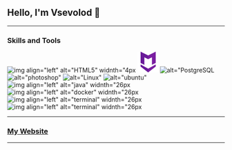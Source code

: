 ## Hello, I'm Vsevolod 👋

- - - - - - - -

### Skills and Tools

![img align="left" alt="HTML5" widnth="4px](https://cdn.iconscout.com/icon/free/png-64/python-2-226051.png)
![alt="HTML5"](https://github.com/adam-p/markdown-here/raw/master/src/common/images/icon48.png)
![alt="PostgreSQL](https://cdn.iconscout.com/icon/free/png-64/postgresql-226047.png)
![alt="photoshop"](https://cdn.iconscout.com/icon/free/png-64/photoshop-8-226474.png)
![alt="Linux"](https://cdn.iconscout.com/icon/free/png-64/linux-21-1174928.png)
![alt="ubuntu"](https://cdn.iconscout.com/icon/free/png-64/ubuntu-16-1175076.png)
![img align="left" alt="java" widnth="26px](https://cdn.iconscout.com/icon/free/png-64/java-60-1174953.png) 
![img align="left" alt="docker" widnth="26px](https://cdn.iconscout.com/icon/free/png-64/docker-3521391-2944835.png)
![img align="left" alt="terminal" widnth="26px](https://cdn.iconscout.com/icon/free/png-64/terminal-19-458204.png)
![img align="left" alt="terminal" widnth="26px](https://robotframework.org/img/RF.svg)

- - - - - - - -

### [My Website](https://senya.website)

- - - - - - - -
